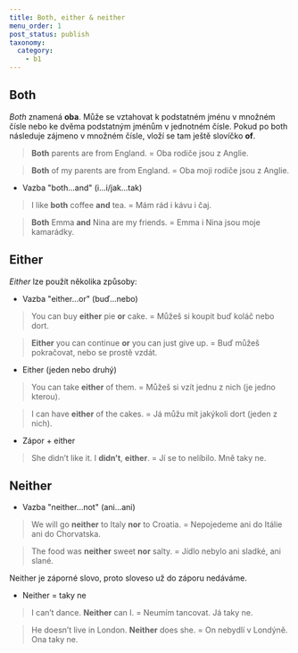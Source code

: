 ```yaml
---
title: Both, either & neither
menu_order: 1
post_status: publish
taxonomy:
  category:
    - b1
---
```


## Both

_Both_ znamená **oba**. Může se vztahovat k podstatném jménu v množném čísle nebo ke dvěma podstatným jménům v jednotném čísle. Pokud po both následuje zájmeno v množném čísle, vloží se tam ještě slovíčko **of**.

> **Both** parents are from England. = Oba rodiče jsou z Anglie.

> **Both** of my parents are from England. = Oba moji rodiče jsou z Anglie.

- Vazba "both...and" (i...i/jak...tak)

> I like **both** coffee **and** tea. = Mám rád i kávu i čaj.

> **Both** Emma **and** Nina are my friends. = Emma i Nina jsou moje kamarádky.

## Either

_Either_ lze použít několika způsoby:

- Vazba "either...or" (buď...nebo)

> You can buy **either** pie **or** cake. = Můžeš si koupit buď koláč nebo dort.

> **Either** you can continue **or** you can just give up. = Buď můžeš pokračovat, nebo se prostě vzdát.

- Either (jeden nebo druhý)

> You can take **either** of them. = Můžeš si vzít jednu z nich (je jedno kterou).

> I can have **either** of the cakes. = Já můžu mít jakýkoli dort (jeden z nich).

- Zápor + either

> She didn’t like it. I **didn’t**, **either**. = Jí se to nelíbilo. Mně taky ne.

## Neither

- Vazba "neither...not" (ani...ani)

> We will go **neither** to Italy **nor** to Croatia. = Nepojedeme ani do Itálie ani do Chorvatska.

> The food was **neither** sweet **nor** salty. = Jídlo nebylo ani sladké, ani slané.

Neither je záporné slovo, proto sloveso už do záporu nedáváme.

- Neither = taky ne

> I can’t dance. **Neither** can I. = Neumím tancovat. Já taky ne.

> He doesn’t live in London. **Neither** does she. = On nebydlí v Londýně. Ona taky ne.
